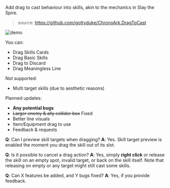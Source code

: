 Add drag to cast behaviour into skills, akin to the mechanics in Slay the Spire.

> source: https://github.com/gottyduke/ChronoArk.DragToCast

![demo](https://i.postimg.cc/Bn5T2Fdc/drag-to-cast-demo.gif)


You can:
- Drag Skills Cards
- Drag Basic Skills
- Drag to Discard
- Drag Meaningless Line


Not supported:
- Multi target skills (due to aesthetic reasons)


Planned updates:
- **Any potential bugs**
- ~~Larger enemy & ally collider box~~ Fixed
- Better line visuals
- Item/Equipment drag to use
- Feedback & requests


**Q**: Can I preview skill targets when dragging?
**A**: Yes. Skill target preview is enabled the moment you drag the skill out of its slot.

**Q**: Is it possible to cancel a drag action?
**A**: Yes, simply **right click** or release the skill on an empty spot, invalid target, or back on the skill itself. Note that releasing on empty or any target might still cast some skills.

**Q**: Can X features be added, and Y bugs fixed?
**A**: Yes, if you provide feedback.
